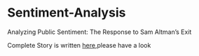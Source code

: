 # Sentiment-Analysis
Analyzing Public Sentiment: The Response to Sam Altman’s Exit

Complete Story is written [here](https://medium.com/@mihierchopra/analyzing-public-sentiment-the-response-to-sam-altmans-exit-7f6eed2e6c12),please have a look
